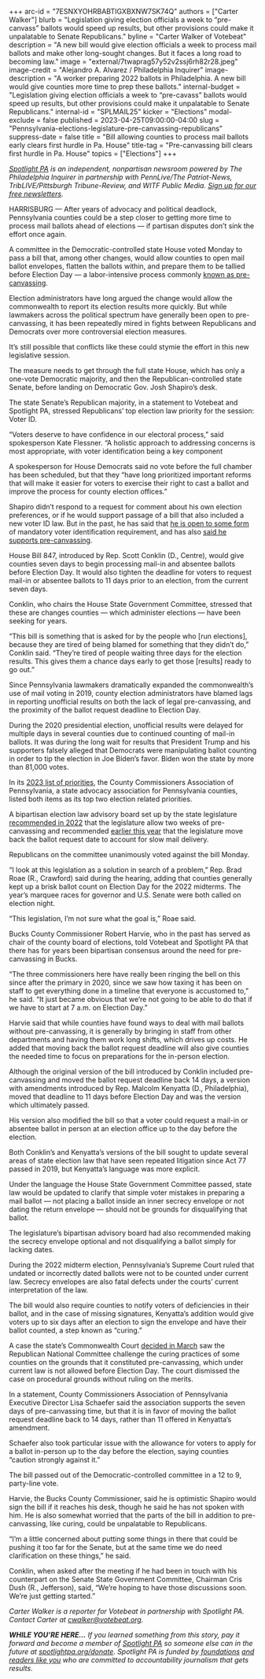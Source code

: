 +++
arc-id = "7ESNXYOHRBABTIGXBXNW7SK74Q"
authors = ["Carter Walker"]
blurb = "Legislation giving election officials a week to “pre-canvass” ballots would speed up results, but other provisions could make it unpalatable to Senate Republicans."
byline = "Carter Walker of Votebeat"
description = "A new bill would give election officials a week to process mail ballots and make other long-sought changes. But it faces a long road to becoming law."
image = "external/7twaprag57y52v2ssj6rh82r28.jpeg"
image-credit = "Alejandro A. Alvarez / Philadelphia Inquirer"
image-description = "A worker preparing 2022 ballots in Philadelphia. A new bill would give counties more time to prep these ballots."
internal-budget = "Legislation giving election officials a week to “pre-cavass” ballots would speed up results, but other provisions could make it unpalatable to Senate Republicans."
internal-id = "SPLMAIL25"
kicker = "Elections"
modal-exclude = false
published = 2023-04-25T09:00:00-04:00
slug = "Pennsylvania-elections-legislature-pre-canvassing-republicans"
suppress-date = false
title = "Bill allowing counties to process mail ballots early clears first hurdle in Pa. House"
title-tag = "Pre-canvassing bill clears first hurdle in Pa. House"
topics = ["Elections"]
+++

<a href="https://www.spotlightpa.org/"><i>Spotlight PA</i></a><i> is an independent, nonpartisan newsroom powered by The Philadelphia Inquirer in partnership with PennLive/The Patriot-News, TribLIVE/Pittsburgh Tribune-Review, and WITF Public Media. </i><a href="https://www.spotlightpa.org/newsletters"><i>Sign up for our free newsletters</i></a><i>.</i>

HARRISBURG — After years of advocacy and political deadlock, Pennsylvania counties could be a step closer to getting more time to process mail ballots ahead of elections — if partisan disputes don’t sink the effort once again.

A committee in the Democratic-controlled state House voted Monday to pass a bill that, among other changes, would allow counties to open mail ballot envelopes, flatten the ballots within, and prepare them to be tallied before Election Day — a labor-intensive process commonly <a href="https://pennsylvania.votebeat.org/2022/5/12/23069219/pennsylvania-mail-ballot-counting-delayed-election-results">known as pre-canvassing</a>.

Election administrators have long argued the change would allow the commonwealth to report its election results more quickly. But while lawmakers across the political spectrum have generally been open to pre-canvassing, it has been repeatedly mired in fights between Republicans and Democrats over more controversial election measures.

<script src="https://www.spotlightpa.org/embed.js" async></script><div data-spl-embed-version="1" data-spl-src="https://www.spotlightpa.org/embeds/newsletter/"></div>

It’s still possible that conflicts like these could stymie the effort in this new legislative session.

The measure needs to get through the full state House, which has only a one-vote Democratic majority, and then the Republican-controlled state Senate, before landing on Democratic Gov. Josh Shapiro’s desk.

The state Senate’s Republican majority, in a statement to Votebeat and Spotlight PA, stressed Republicans’ top election law priority for the session: Voter ID.

“Voters deserve to have confidence in our electoral process,” said spokesperson Kate Flessner. “A holistic approach to addressing concerns is most appropriate, with voter identification being a key component

A spokesperson for House Democrats said no vote before the full chamber has been scheduled, but that they “have long prioritized important reforms that will make it easier for voters to exercise their right to cast a ballot and improve the process for county election offices.”

Shapiro didn’t respond to a request for comment about his own election preferences, or if he would support passage of a bill that also included a new voter ID law. But in the past, he has said that <a href="https://www.inquirer.com/politics/election/pennsylvania-voting-laws-2022-governor-election-20220125.html">he is open to some form</a> of mandatory voter identification requirement, and has also <a href="https://joshshapiro.org/votingrights/">said he supports pre-canvassing</a>.

House Bill 847, introduced by Rep. Scott Conklin (D., Centre), would give counties seven days to begin processing mail-in and absentee ballots before Election Day. It would also tighten the deadline for voters to request mail-in or absentee ballots to 11 days prior to an election, from the current seven days.

Conklin, who chairs the House State Government Committee, stressed that these are changes counties — which administer elections — have been seeking for years.

“This bill is something that is asked for by the people who [run elections], because they are tired of being blamed for something that they didn’t do,” Conklin said. “They’re tired of people waiting three days for the election results. This gives them a chance days early to get those [results] ready to go out.”

Since Pennsylvania lawmakers dramatically expanded the commonwealth’s use of mail voting in 2019, county election administrators have blamed lags in reporting unofficial results on both the lack of legal pre-canvassing, and the proximity of the ballot request deadline to Election Day.

During the 2020 presidential election, unofficial results were delayed for multiple days in several counties due to continued counting of mail-in ballots. It was during the long wait for results that President Trump and his supporters falsely alleged that Democrats were manipulating ballot counting in order to tip the election in Joe Biden’s favor. Biden won the state by more than 81,000 votes.

In its <a href="https://www.pacounties.org/getmedia/7f6da008-721d-4fed-8cbf-15609a1ddc03/2023-Priorities-Brochure-FINAL.pdf">2023 list of priorities</a>, the County Commissioners Association of Pennsylvania, a state advocacy association for Pennsylvania counties, listed both items as its top two election related priorities.

A bipartisan election law advisory board set up by the state legislature <a href="http://jsg.legis.state.pa.us/resources/documents/ftp/act12/ELAB%202022%20FINAL%20Report%20(6.21.22).pdf">recommended in 2022</a> that the legislature allow two weeks of pre-canvassing and recommended <a href="https://www.witf.org/2023/02/06/pennsylvania-should-have-longer-voter-registration-period-optional-mail-in-ballot-secrecy-envelopes-agency-recommends/">earlier this year</a> that the legislature move back the ballot request date to account for slow mail delivery.

Republicans on the committee unanimously voted against the bill Monday.

“I look at this legislation as a solution in search of a problem,” Rep. Brad Roae (R., Crawford) said during the hearing, adding that counties generally kept up a brisk ballot count on Election Day for the 2022 midterms. The year’s marquee races for governor and U.S. Senate were both called on election night.

“This legislation, I’m not sure what the goal is,” Roae said.

Bucks County Commissioner Robert Harvie, who in the past has served as chair of the county board of elections, told Votebeat and Spotlight PA that there has for years been bipartisan consensus around the need for pre-canvassing in Bucks.

“The three commissioners here have really been ringing the bell on this since after the primary in 2020, since we saw how taxing it has been on staff to get everything done in a timeline that everyone is accustomed to,” he said. “It just became obvious that we’re not going to be able to do that if we have to start at 7 a.m. on Election Day.”

Harvie said that while counties have found ways to deal with mail ballots without pre-canvassing, it is generally by bringing in staff from other departments and having them work long shifts, which drives up costs. He added that moving back the ballot request deadline will also give counties the needed time to focus on preparations for the in-person election.

Although the original version of the bill introduced by Conklin included pre-canvassing and moved the ballot request deadline back 14 days, a version with amendments introduced by Rep. Malcolm Kenyatta (D., Philadelphia), moved that deadline to 11 days before Election Day and was the version which ultimately passed.

His version also modified the bill so that a voter could request a mail-in or absentee ballot in person at an election office up to the day before the election.

Both Conklin’s and Kenyatta’s versions of the bill sought to update several areas of state election law that have seen repeated litigation since Act 77 passed in 2019, but Kenyatta’s language was more explicit.

Under the language the House State Government Committee passed, state law would be updated to clarify that simple voter mistakes in preparing a mail ballot — not placing a ballot inside an inner secrecy envelope or not dating the return envelope — should not be grounds for disqualifying that ballot.

The legislature’s bipartisan advisory board had also recommended making the secrecy envelope optional and not disqualifying a ballot simply for lacking dates.

During the 2022 midterm election, Pennsylvania’s Supreme Court ruled that undated or incorrectly dated ballots were not to be counted under current law. Secrecy envelopes are also fatal defects under the courts’ current interpretation of the law.

The bill would also require counties to notify voters of deficiencies in their ballot, and in the case of missing signatures, Kenyatta’s addition would give voters up to six days after an election to sign the envelope and have their ballot counted, a step known as “curing.”

A case the state’s Commonwealth Court <a href="https://pennsylvania.votebeat.org/2023/3/28/23660626/pennsylvania-commonwealth-court-ballot-curing-lawsuit">decided in March</a> saw the Republican National Committee challenge the curing practices of some counties on the grounds that it constituted pre-canvassing, which under current law is not allowed before Election Day. The court dismissed the case on procedural grounds without ruling on the merits.

In a statement, County Commissioners Association of Pennsylvania Executive Director Lisa Schaefer said the association supports the seven days of pre-canvassing time, but that it is in favor of moving the ballot request deadline back to 14 days, rather than 11 offered in Kenyatta’s amendment.

Schaefer also took particular issue with the allowance for voters to apply for a ballot in-person up to the day before the election, saying counties “caution strongly against it.”

The bill passed out of the Democratic-controlled committee in a 12 to 9, party-line vote.

<script src="https://www.spotlightpa.org/embed.js" async></script><div data-spl-embed-version="1" data-spl-src="https://www.spotlightpa.org/embeds/donate/"></div>

Harvie, the Bucks County Commissioner, said he is optimistic Shapiro would sign the bill if it reaches his desk, though he said he has not spoken with him. He is also somewhat worried that the parts of the bill in addition to pre-canvassing, like curing, could be unpalatable to Republicans.

“I’m a little concerned about putting some things in there that could be pushing it too far for the Senate, but at the same time we do need clarification on these things,” he said.

Conklin, when asked after the meeting if he had been in touch with his counterpart on the Senate State Government Committee, Chairman Cris Dush (R., Jefferson), said, “We’re hoping to have those discussions soon. We’re just getting started.”

<i>Carter Walker is a reporter for Votebeat in partnership with Spotlight PA. Contact Carter at </i><a href="mailto:cwalker@votebeat.org" target="_blank"><i>cwalker@votebeat.org</i></a><i>.</i>

<i><b>WHILE YOU’RE HERE...</b></i><i> If you learned something from this story, pay it forward and become a member of </i><a href="https://www.spotlightpa.org/"><i>Spotlight PA</i></a><i> so someone else can in the future at </i><a href="http://spotlightpa.org/donate"><i>spotlightpa.org/donate</i></a><i>. Spotlight PA is funded by</i><a href="https://www.spotlightpa.org/support"><i> foundations</i></a><i> </i><a href="https://www.spotlightpa.org/support"><i>and readers like you</i></a><i> who are committed to accountability journalism that gets results.</i>
